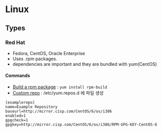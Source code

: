 # Linux

## Types

### Red Hat

* Fedora, CentOS, Oracle Enterprise
* Uses .rpm packages.
* dependencies are important and they are bundled with yum(CentOS)

#### Commands

* [Build a rpm package](https://www.thegeekstuff.com/2015/02/rpm-build-package-example/) : `yum install rpm-build`
* [Custom repo](https://www.digitalocean.com/community/tutorials/how-to-set-up-and-use-yum-repositories-on-a-centos-6-vps) : /etc/yum.repos.d 에 파일 생성
```
[examplerepo]
name=Example Repository
baseurl=http://mirror.cisp.com/CentOS/6/os/i386
enabled=1
gpgcheck=1
gpgkey=http://mirror.cisp.com/CentOS/6/os/i386/RPM-GPG-KEY-CentOS-6
```
